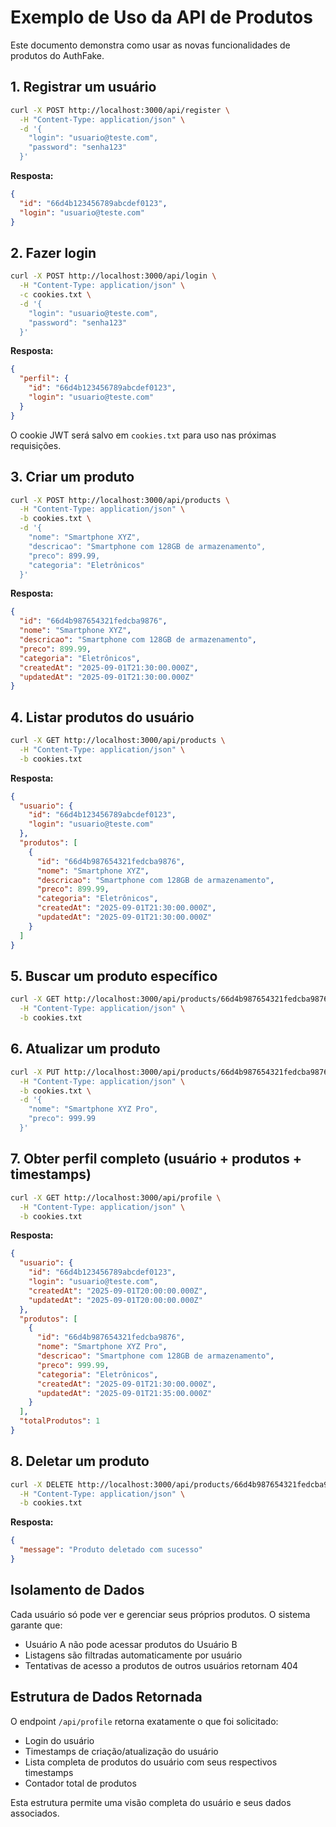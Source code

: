 # Exemplo de Uso da API de Produtos

Este documento demonstra como usar as novas funcionalidades de produtos do AuthFake.

## 1. Registrar um usuário

```bash
curl -X POST http://localhost:3000/api/register \
  -H "Content-Type: application/json" \
  -d '{
    "login": "usuario@teste.com",
    "password": "senha123"
  }'
```

**Resposta:**
```json
{
  "id": "66d4b123456789abcdef0123",
  "login": "usuario@teste.com"
}
```

## 2. Fazer login

```bash
curl -X POST http://localhost:3000/api/login \
  -H "Content-Type: application/json" \
  -c cookies.txt \
  -d '{
    "login": "usuario@teste.com",
    "password": "senha123"
  }'
```

**Resposta:**
```json
{
  "perfil": {
    "id": "66d4b123456789abcdef0123",
    "login": "usuario@teste.com"
  }
}
```

O cookie JWT será salvo em `cookies.txt` para uso nas próximas requisições.

## 3. Criar um produto

```bash
curl -X POST http://localhost:3000/api/products \
  -H "Content-Type: application/json" \
  -b cookies.txt \
  -d '{
    "nome": "Smartphone XYZ",
    "descricao": "Smartphone com 128GB de armazenamento",
    "preco": 899.99,
    "categoria": "Eletrônicos"
  }'
```

**Resposta:**
```json
{
  "id": "66d4b987654321fedcba9876",
  "nome": "Smartphone XYZ",
  "descricao": "Smartphone com 128GB de armazenamento",
  "preco": 899.99,
  "categoria": "Eletrônicos",
  "createdAt": "2025-09-01T21:30:00.000Z",
  "updatedAt": "2025-09-01T21:30:00.000Z"
}
```

## 4. Listar produtos do usuário

```bash
curl -X GET http://localhost:3000/api/products \
  -H "Content-Type: application/json" \
  -b cookies.txt
```

**Resposta:**
```json
{
  "usuario": {
    "id": "66d4b123456789abcdef0123",
    "login": "usuario@teste.com"
  },
  "produtos": [
    {
      "id": "66d4b987654321fedcba9876",
      "nome": "Smartphone XYZ",
      "descricao": "Smartphone com 128GB de armazenamento",
      "preco": 899.99,
      "categoria": "Eletrônicos",
      "createdAt": "2025-09-01T21:30:00.000Z",
      "updatedAt": "2025-09-01T21:30:00.000Z"
    }
  ]
}
```

## 5. Buscar um produto específico

```bash
curl -X GET http://localhost:3000/api/products/66d4b987654321fedcba9876 \
  -H "Content-Type: application/json" \
  -b cookies.txt
```

## 6. Atualizar um produto

```bash
curl -X PUT http://localhost:3000/api/products/66d4b987654321fedcba9876 \
  -H "Content-Type: application/json" \
  -b cookies.txt \
  -d '{
    "nome": "Smartphone XYZ Pro",
    "preco": 999.99
  }'
```

## 7. Obter perfil completo (usuário + produtos + timestamps)

```bash
curl -X GET http://localhost:3000/api/profile \
  -H "Content-Type: application/json" \
  -b cookies.txt
```

**Resposta:**
```json
{
  "usuario": {
    "id": "66d4b123456789abcdef0123",
    "login": "usuario@teste.com",
    "createdAt": "2025-09-01T20:00:00.000Z",
    "updatedAt": "2025-09-01T20:00:00.000Z"
  },
  "produtos": [
    {
      "id": "66d4b987654321fedcba9876",
      "nome": "Smartphone XYZ Pro",
      "descricao": "Smartphone com 128GB de armazenamento",
      "preco": 999.99,
      "categoria": "Eletrônicos",
      "createdAt": "2025-09-01T21:30:00.000Z",
      "updatedAt": "2025-09-01T21:35:00.000Z"
    }
  ],
  "totalProdutos": 1
}
```

## 8. Deletar um produto

```bash
curl -X DELETE http://localhost:3000/api/products/66d4b987654321fedcba9876 \
  -H "Content-Type: application/json" \
  -b cookies.txt
```

**Resposta:**
```json
{
  "message": "Produto deletado com sucesso"
}
```

## Isolamento de Dados

Cada usuário só pode ver e gerenciar seus próprios produtos. O sistema garante que:

- Usuário A não pode acessar produtos do Usuário B
- Listagens são filtradas automaticamente por usuário
- Tentativas de acesso a produtos de outros usuários retornam 404

## Estrutura de Dados Retornada

O endpoint `/api/profile` retorna exatamente o que foi solicitado:
- Login do usuário
- Timestamps de criação/atualização do usuário
- Lista completa de produtos do usuário com seus respectivos timestamps
- Contador total de produtos

Esta estrutura permite uma visão completa do usuário e seus dados associados.

